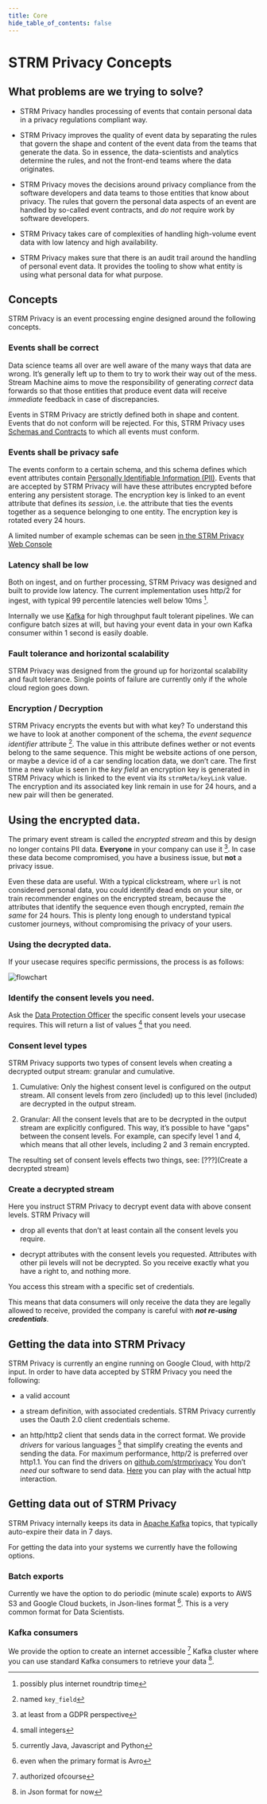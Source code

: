 ```yaml
---
title: Core
hide_table_of_contents: false
---
```


# STRM Privacy Concepts

## What problems are we trying to solve?

-   STRM Privacy handles processing of events that contain personal data
    in a privacy regulations compliant way.

-   STRM Privacy improves the quality of event data by separating the
    rules that govern the shape and content of the event data from the
    teams that generate the data. So in essence, the data-scientists and
    analytics determine the rules, and not the front-end teams where the
    data originates.

-   STRM Privacy moves the decisions around privacy compliance from the
    software developers and data teams to those entities that know about
    privacy. The rules that govern the personal data aspects of an event
    are handled by so-called event contracts, and *do not* require work
    by software developers.

-   STRM Privacy takes care of complexities of handling high-volume
    event data with low latency and high availability.

-   STRM Privacy makes sure that there is an audit trail around the
    handling of personal event data. It provides the tooling to show
    what entity is using what personal data for what purpose.

## Concepts

STRM Privacy is an event processing engine designed around the following
concepts.

### Events shall be correct

Data science teams all over are well aware of the many ways that data
are wrong. It’s generally left up to them to try to work their way out
of the mess. Stream Machine aims to move the responsibility of
generating *correct* data forwards so that those entities that produce
event data will receive *immediate* feedback in case of discrepancies.

Events in STRM Privacy are strictly defined both in shape and content.
Events that do not conform will be rejected. For this, STRM Privacy uses
[Schemas and Contracts](schemas-and-contracts.md) to which all events
must conform.

### Events shall be privacy safe

The events conform to a certain schema, and this schema defines which
event attributes contain [Personally Identifiable Information
(PII)](https://en.wikipedia.org/wiki/Personal_data). Events that are
accepted by STRM Privacy will have these attributes encrypted before
entering any persistent storage. The encryption key is linked to an
event attribute that defines its *session*, i.e. the attribute that ties
the events together as a sequence belonging to one entity. The
encryption key is rotated every 24 hours.

A limited number of example schemas can be seen [in the STRM Privacy Web
Console](https://strmprivacy.io/schemas/)

### Latency shall be low

Both on ingest, and on further processing, STRM Privacy was designed and
built to provide low latency. The current implementation uses http/2 for
ingest, with typical 99 percentile latencies well below 10ms [^1].

Internally we use [Kafka](https://kafka.apache.org/) for high throughput
fault tolerant pipelines. We can configure batch sizes at will, but
having your event data in your own Kafka consumer within 1 second is
easily doable.

### Fault tolerance and horizontal scalability

STRM Privacy was designed from the ground up for horizontal scalability
and fault tolerance. Single points of failure are currently only if the
whole cloud region goes down.

### Encryption / Decryption

STRM Privacy encrypts the events but with what key? To understand this
we have to look at another component of the schema, the *event sequence
identifier* attribute [^2]. The value in this attribute defines wether or
not events belong to the same sequence. This might be website actions of
one person, or maybe a device id of a car sending location data, we
don’t care. The first time a new value is seen in the *key field* an
encryption key is generated in STRM Privacy which is linked to the event
via its `strmMeta/keyLink` value. The encryption and its associated key
link remain in use for 24 hours, and a new pair will then be generated.

## Using the encrypted data.

The primary event stream is called the *encrypted stream* and this by
design no longer contains PII data. **Everyone** in your company can use
it [^3]. In case these data become compromised, you have a business
issue, but **not** a privacy issue.

Even these data are useful. With a typical clickstream, where `url` is
not considered personal data, you could identify dead ends on your site,
or train recommender engines on the encrypted stream, because the
attributes that identify the sequence even though encrypted, remain *the
same* for 24 hours. This is plenty long enough to understand typical
customer journeys, without compromising the privacy of your users.

### Using the decrypted data.

If your usecase requires specific permissions, the process is as
follows:

![flowchart](ROOT:flowchart.png)

### Identify the consent levels you need.

Ask the [Data Protection Officer](https://tinyurl.com/wozhnn5) the
specific consent levels your usecase requires. This will return a list
of values [^4] that you need.

### Consent level types

STRM Privacy supports two types of consent levels when creating a
decrypted output stream: granular and cumulative.

1.  Cumulative: Only the highest consent level is configured on the
    output stream. All consent levels from zero (included) up to this
    level (included) are decrypted in the output stream.

2.  Granular: All the consent levels that are to be decrypted in the
    output stream are explicitly configured. This way, it’s possible to
    have "gaps" between the consent levels. For example, can specify
    level 1 and 4, which means that all other levels, including 2 and 3
    remain encrypted.

The resulting set of consent levels effects two things, see:
[???](Create a decrypted stream)

### Create a decrypted stream

Here you instruct STRM Privacy to decrypt event data with above consent
levels. STRM Privacy will

-   drop all events that don’t at least contain all the consent levels
    you require.

-   decrypt attributes with the consent levels you requested. Attributes
    with other pii levels will not be decrypted. So you receive exactly
    what you have a right to, and nothing more.

You access this stream with a specific set of credentials.

This means that data consumers will only receive the data they are
legally allowed to receive, provided the company is careful with ***not
re-using credentials***.

## Getting the data into STRM Privacy

STRM Privacy is currently an engine running on Google Cloud, with http/2
input. In order to have data accepted by STRM Privacy you need the
following:

-   a valid account

-   a stream definition, with associated credentials. STRM Privacy
    currently uses the Oauth 2.0 client credentials scheme.

-   an http/http2 client that sends data in the correct format. We
    provide *drivers* for various languages [^5] that simplify creating
    the events and sending the data. For maximum performance, http/2 is
    preferred over http1.1. You can find the drivers on
    [github.com/strmprivacy](https://github.com/strmprivacy) You don’t
    *need* our software to send data.
    [Here](quickstart:sending-curl.md) you can play with the actual
    http interaction.

## Getting data out of STRM Privacy

STRM Privacy internally keeps its data in [Apache
Kafka](https://apache.org/kafka) topics, that typically auto-expire
their data in 7 days.

For getting the data into your systems we currently have the following
options.

### Batch exports

Currently we have the option to do periodic (minute scale) exports to
AWS S3 and Google Cloud buckets, in Json-lines format [^6]. This is a
very common format for Data Scientists.

### Kafka consumers

We provide the option to create an internet accessible [^7] Kafka cluster
where you can use standard Kafka consumers to retrieve your data [^8].

[^1]: possibly plus internet roundtrip time

[^2]: named `key_field`

[^3]: at least from a GDPR perspective

[^4]: small integers

[^5]: currently Java, Javascript and Python

[^6]: even when the primary format is Avro

[^7]: authorized ofcourse

[^8]: in Json format for now

